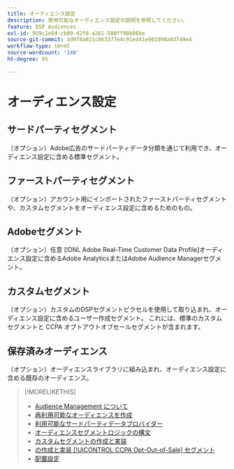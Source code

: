 ```yaml
---
title: オーディエンス設定
description: 使用可能なオーディエンス設定の説明を参照してください。
feature: DSP Audiences
exl-id: 959c1e04-cb09-42f0-a261-580ff98b86be
source-git-commit: ad978a021c063377e4c91ed41e902d98a03749e4
workflow-type: tm+mt
source-wordcount: '148'
ht-degree: 0%

---
```


# オーディエンス設定

## サードパーティセグメント

（オプション）Adobe広告のサードパーティデータ分類を通じて利用でき、オーディエンス設定に含める標準セグメント。

## ファーストパーティセグメント

（オプション）アカウント用にインポートされたファーストパーティセグメントや、カスタムセグメントをオーディエンス設定に含めるためのもの。

## Adobeセグメント

（オプション）任意 [!DNL Adobe Real-Time Customer Data Profile]オーディエンス設定に含めるAdobe AnalyticsまたはAdobe Audience Managerセグメント。

## カスタムセグメント

（オプション）カスタムのDSPセグメントピクセルを使用して取り込まれ、オーディエンス設定に含めるユーザー作成セグメント。 これには、標準のカスタムセグメントと CCPA オプトアウトオブセールセグメントが含まれます。

## 保存済みオーディエンス

（オプション）オーディエンスライブラリに組み込まれ、オーディエンス設定に含める既存のオーディエンス。

>[!MORELIKETHIS]
>
>* [Audience Management について](audience-about.md)
>* [再利用可能なオーディエンスを作成](reusable-audience-create.md)
>* [利用可能なサードパーティデータプロバイダー](third-party-data-providers.md)
>* [オーディエンスセグメントロジックの構文](audience-segment-logic-syntax.md)
>* [カスタムセグメントの作成と実装](custom-segment-create.md)
>* [の作成と実装 [!UICONTROL CCPA Opt-Out-of-Sale] セグメント](ccpa-opt-out-segment-create.md)
>* [配置設定](/help/dsp/campaign-management/placements/placement-settings.md)

